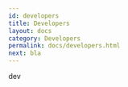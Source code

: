 ```yaml
---
id: developers
title: Developers
layout: docs
category: Developers
permalink: docs/developers.html
next: bla
---
```


dev
